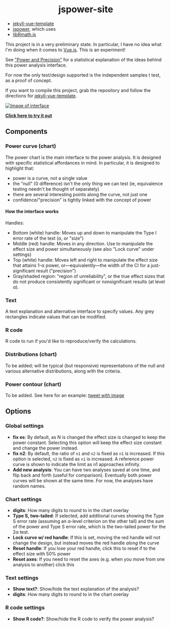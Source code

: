 
<h1 align="center">jspower-site</h1>

* [jekyll-vue-template](https://github.com/Splode/jekyll-vue-template)
* [jspower](https://github.com/richarddmorey/jspower), which uses
* [libRmath.js](https://github.com/R-js/libRmath.js)

This project is in a very preliminary state. In particular, I have no idea what I'm doing when it comes to [Vue.js](https://vuejs.org/). This is an experiment!

See ["Power and Precision"](https://medium.com/@richarddmorey/power-and-precision-47f644ddea5e?sk=20a7fd66048b5ead68050b791ebbf79b) for a statistical explanation of the ideas behind this power analysis interface.

For now the only test/design supported is the independent samples t test, as a proof of concept.

If you want to compile this project, grab the repository and follow the directions for [jekyll-vue-template](https://github.com/Splode/jekyll-vue-template). 

[![Image of interface](https://richarddmorey.github.io/jspower-site/img/interface_dec2020.png)](https://richarddmorey.github.io/jspower-site/)

**[Click here to try it out](https://richarddmorey.github.io/jspower-site/)**

## Components

### Power curve (chart)


The power chart is the main interface to the power analysis. It is designed with specific statistical affordances in mind. In particular, it is designed to highlight that:

* power is a curve, not a single value
* the "null" (0 difference) isn't the only thing we can test (ie, equivalence testing needn't be thought of separately)
* there are several interesting points along the curve, not just one
* confidence/"precision" is tightly linked with the concept of power

#### How the interface works

Handles: 

* Bottom (white) handle: Moves up and down to manipulate the Type I error rate of the test (α, or "size")
* Middle (red) handle: Moves in any direction. Use to manipulate the effect size and power simultaneously (see also "Lock curve" under settings)
* Top (white) handle: Moves left and right to manipulate the effect size that attains 1-α power, or&mdash;equivalently&mdash;the width of the CI for a just-significant result ("precision")
* Gray/shaded region: "region of unreliability", or the true effect sizes that do not produce consistently significant or nonsignificant results (at level α).

### Text

A text explanation and alternative interface to specify values. Any grey rectangles indicate values that can be modified.

### R code

R code to run if you'd like to reproduce/verify the calculations.

### Distributions (chart)

To be added; will be typical (but responsive) representations of the null and various alternative distributions, along with the criteria.

### Power contour (chart)

To be added. See here for an example: [tweet with image](https://twitter.com/richarddmorey/status/1292019113481601024)


## Options

### Global settings

* **fix es**: By default, as N is changed the effect size is changed to keep the power constant. Selecting this option will keep the effect size constant and change the power instead.
* **fix n2**: By default, the ratio of `n1` and `n2` is fixed as `n1` is increased. If this option is selected, `n2` is fixed as `n1` is increased. A reference power curve is shown to indicate the limit as n1 approaches infinity.
* **Add new analysis**: You can have two analyses saved at one time, and flip back and forth (useful for comparison). Eventually both power curves will be shown at the same time. For now, the analyses have random names.


### Chart settings

* **digits**: How many digits to round to in the chart overlay
* **Type S, two-tailed**: If selected, add additional curves showing the Type S error rate (assuming an α-level criterion on the other tail) and the sum of the power and Type S error rate, which is the two-tailed power for the 2α test.
* **Lock curve w/ red handle**: If this is set, moving the red handle will not change the design, but instead moves the red handle *along* the curve
* **Reset handle**: If you lose your red handle, click this to reset if to the effect size with 50% power
* **Reset axes**: If you need to reset the axes (e.g. when you move from one analysis to another) click this

### Text settings

* **Show text?**: Show/hide the text explanation of the analysis? 
* **digits**: How many digits to round to in the chart overlay

### R code settings

* **Show R code?**: Show/hide the R code to verify the power analysis?


